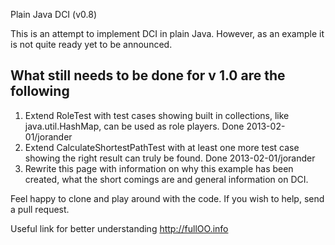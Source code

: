 Plain Java DCI (v0.8)

This is an attempt to implement DCI in plain Java. However, as an example it is not quite ready yet to be announced.

What still needs to be done for v 1.0 are the following
--------------------------------------------------------
1. Extend RoleTest with test cases showing built in collections, like java.util.HashMap, can be used as role players. Done 2013-02-01/jorander
2. Extend CalculateShortestPathTest with at least one more test case showing the right result can truly be found. Done 2013-02-01/jorander
3. Rewrite this page with information on why this example has been created, what the short comings are and general
information on DCI.

Feel happy to clone and play around with the code. If you wish to help, send a pull request.

Useful link for better understanding
http://fullOO.info